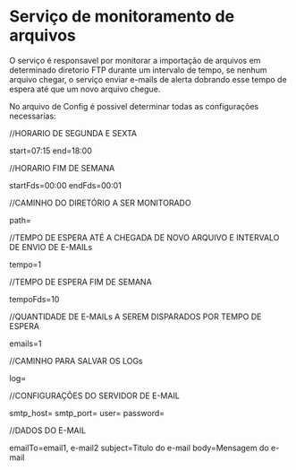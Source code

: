 # Serviço de monitoramento de arquivos
O serviço é responsavel por monitorar a importação de arquivos em determinado diretorio FTP durante um intervalo de tempo, se nenhum arquivo chegar, o serviço enviar e-mails de alerta dobrando esse tempo de espera até que um novo arquivo chegue. 

No arquivo de Config é possivel determinar todas as configurações necessarias:

//HORARIO DE SEGUNDA E SEXTA

start=07:15
end=18:00

//HORARIO FIM DE SEMANA

startFds=00:00
endFds=00:01

//CAMINHO DO DIRETÓRIO A SER MONITORADO

path=

//TEMPO DE ESPERA ATÉ A CHEGADA DE NOVO ARQUIVO E INTERVALO DE ENVIO DE E-MAILs

tempo=1

//TEMPO DE ESPERA FIM DE SEMANA

tempoFds=10

//QUANTIDADE DE E-MAILs A SEREM DISPARADOS POR TEMPO DE ESPERA

emails=1

//CAMINHO PARA SALVAR OS LOGs

log=

//CONFIGURAÇÕES DO SERVIDOR DE E-MAIL

smtp_host=
smtp_port=
user=
password=

//DADOS DO E-MAIL

emailTo=email1, e-mail2
subject=Titulo do e-mail
body=Mensagem do e-mail
